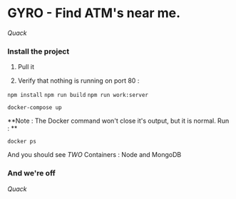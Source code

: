 # GYRO - Find ATM's near me. 
*Quack*

### Install the project 

1. Pull it 

2. Verify that nothing is running on port 80 : 


`npm install`
`npm run build`
`npm run work:server`

`docker-compose up`


**Note : The Docker command won't close it's output, but it is normal. Run : **

`docker ps`

And you should see *TWO* Containers : Node and MongoDB

### And we're off 
*Quack* 
